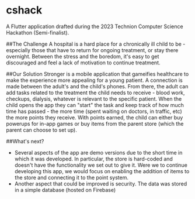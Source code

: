 # cshack

A Flutter application drafted during the 2023 Technion Computer Science Hackathon (Semi-finalist).

##The Challenge
A hospital is a hard place for a chronically ill child to be - especially those that have to return for ongoing treatment, or stay there overnight. Between the stress and the boredom, it's easy to get discouraged and feel a lack of motivation to continue treatment.

##Our Solution
Stronger is a mobile application that gameifies healthcare to make the experience more appealing for a young patient. A connection is made between the adult's and the child's phones. From there, the adult can add tasks related to the treatment the child needs to receive - blood work, checkups, dialysis, whatever is relevant to the specific patient. When the child opens the app they can "start" the task and keep track of how much time has passed - the more time (spent waiting on doctors, in traffic, etc) the more points they receive.
With points earned, the child can either buy powerups for in-app games or buy items from the parent store (which the parent can choose to set up).

##What's next?
- Several aspects of the app are demo versions due to the short time in which it was developed. In particular, the store is hard-coded and doesn't have the functionality we set out to give it. Were we to continue developing this app, we would focus on enabling the addition of items to the store and connecting it to the point system.
- Another aspect that could be improved is security. The data was stored in a simple database (hosted on Firebase)
